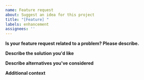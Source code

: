 ```yaml
---
name: Feature request
about: Suggest an idea for this project
title: "[Feature] "
labels: enhancement
assignees: ''
---
```


**Is your feature request related to a problem? Please describe.**

**Describe the solution you'd like**

**Describe alternatives you've considered**

**Additional context**


